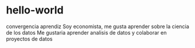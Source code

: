 # hello-world
convergencia aprendiz
Soy economista, me gusta aprender sobre  la ciencia de los datos
Me  gustaria aprender analisis de datos y colaborar  en proyectos de datos
